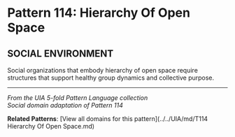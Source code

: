 # Pattern 114: Hierarchy Of Open Space

## SOCIAL ENVIRONMENT

Social organizations that embody hierarchy of open space require structures that support healthy group dynamics and collective purpose.

---

*From the UIA 5-fold Pattern Language collection*  
*Social domain adaptation of Pattern 114*

**Related Patterns**: [View all domains for this pattern](../../UIA/md/T114 Hierarchy Of Open Space.md)